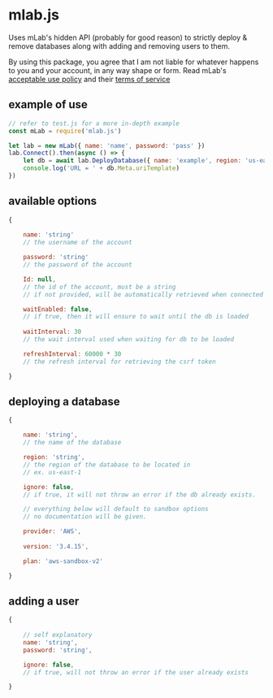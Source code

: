 # mlab.js

Uses mLab's hidden API (probably for good reason) to strictly deploy & remove databases along with adding and removing users to them.

By using this package, you agree that I am not liable for whatever happens to you and your account, in any way shape or form. Read mLab's [acceptable use policy](https://mlab.com/company/legal/aup/) and their [terms of service](https://mlab.com/company/legal/tos/)

## example of use
```js
// refer to test.js for a more in-depth example
const mLab = require('mlab.js')

let lab = new mLab({ name: 'name', password: 'pass' })
lab.Connect().then(async () => {
    let db = await lab.DeployDatabase({ name: 'example', region: 'us-east-1' })
    console.log('URL = ' + db.Meta.uriTemplate)
})
```

## available options
```js
{
    
    name: 'string'
    // the username of the account

    password: 'string'
    // the password of the account

    Id: null,
    // the id of the account, must be a string
    // if not provided, will be automatically retrieved when connected

    waitEnabled: false,
    // if true, then it will ensure to wait until the db is loaded
    
    waitInterval: 30
    // the wait interval used when waiting for db to be loaded

    refreshInterval: 60000 * 30
    // the refresh interval for retrieving the csrf token

}
```

## deploying a database
```js
{

    name: 'string',
    // the name of the database

    region: 'string',
    // the region of the database to be located in
    // ex. us-east-1

    ignore: false,
    // if true, it will not throw an error if the db already exists.

    // everything below will default to sandbox options
    // no documentation will be given.

    provider: 'AWS',
    
    version: '3.4.15',

    plan: 'aws-sandbox-v2'

}
```

## adding a user
```js
{
    
    // self explanatory
    name: 'string',
    password: 'string',

    ignore: false,
    // if true, will not throw an error if the user already exists

}
```


